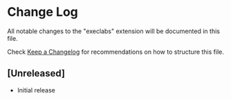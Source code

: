 # Change Log

All notable changes to the "execlabs" extension will be documented in this file.

Check [Keep a Changelog](http://keepachangelog.com/) for recommendations on how to structure this file.

## [Unreleased]

- Initial release
